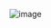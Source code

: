![image](https://github.com/Navinraj05/day-25/assets/115686558/cf17fe70-7e4d-44e0-98f4-2cc47eec597d)
